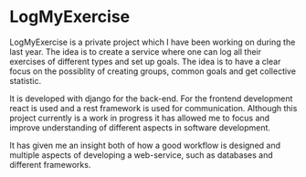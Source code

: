 # LogMyExercise

LogMyExercise is a private project which I have been working on during the last year.
The idea is to create a service where one can log all their exercises of different types and set up goals.
The idea is to have a clear focus on the possiblity of creating groups, common goals and get collective statistic.

It is developed with django for the back-end. For the frontend development react is used and a rest framework is used for communication.
Although this project currently is a work in progress it has allowed me to focus and improve understanding of different aspects in software development. 

It has given me an insight both of how a good workflow is designed and multiple aspects of developing a web-service, such as databases and different frameworks.


